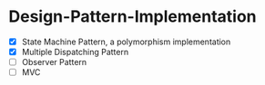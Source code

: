 # Design-Pattern-Implementation

- [x] State Machine Pattern, a polymorphism implementation
- [x] Multiple Dispatching Pattern
- [ ] Observer Pattern
- [ ] MVC
